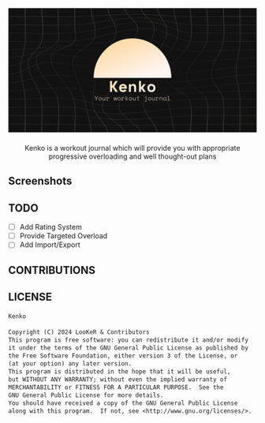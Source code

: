 <div align="center">

<img width="" src="metadata/en-US/images/featureGraphic.png" alt="Snappr" align="center">


### 
###
###
Kenko is a workout journal which will provide you with appropriate progressive overloading and well thought-out plans
##

<div align="left">

## Screenshots

## TODO
- [ ] Add Rating System
- [ ] Provide Targeted Overload 
- [ ] Add Import/Export

## CONTRIBUTIONS

## LICENSE
```
Kenko

Copyright (C) 2024 LooKeR & Contributors
This program is free software: you can redistribute it and/or modify
it under the terms of the GNU General Public License as published by
the Free Software Foundation, either version 3 of the License, or
(at your option) any later version.
This program is distributed in the hope that it will be useful,
but WITHOUT ANY WARRANTY; without even the implied warranty of
MERCHANTABILITY or FITNESS FOR A PARTICULAR PURPOSE.  See the
GNU General Public License for more details.
You should have received a copy of the GNU General Public License
along with this program.  If not, see <http://www.gnu.org/licenses/>.
```
